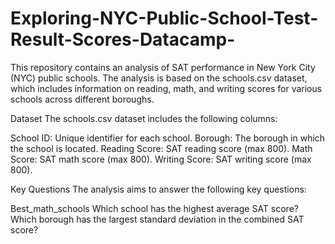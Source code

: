 # Exploring-NYC-Public-School-Test-Result-Scores-Datacamp-


This repository contains an analysis of SAT performance in New York City (NYC) public schools. The analysis is based on the schools.csv dataset, which includes information on reading, math, and writing scores for various schools across different boroughs.

Dataset
The schools.csv dataset includes the following columns:

School ID: Unique identifier for each school.
Borough: The borough in which the school is located.
Reading Score: SAT reading score (max 800).
Math Score: SAT math score (max 800).
Writing Score: SAT writing score (max 800).


Key Questions
The analysis aims to answer the following key questions:

Best_math_schools
Which school has the highest average SAT score?
Which borough has the largest standard deviation in the combined SAT score?

